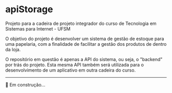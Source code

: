 # apiStorage

Projeto para a cadeira de projeto integrador do curso de Tecnologia em Sistemas para Internet - UFSM

O objetivo do projeto é desenvolver um sistema de gestão de estoque para uma
papelaria, com a finalidade de facilitar a gestão dos produtos de dentro da loja.

O repositório em questão é apenas a API do sistema, ou seja, o "backend" por trás do projeto. Esta mesma API também será utilizada para o desenvolvimento de um aplicativo em outra cadeira do curso.

---

🚧 Em construção...
